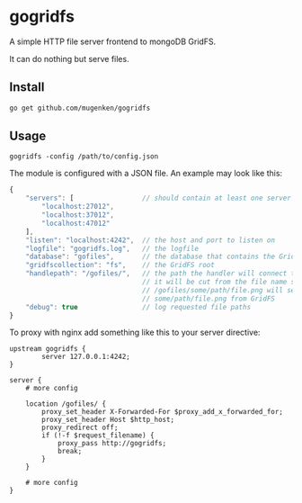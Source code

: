 gogridfs
===========

A simple HTTP file server frontend to mongoDB GridFS.

It can do nothing but serve files.

Install
-----------

```bash
go get github.com/mugenken/gogridfs
```

Usage
-----------

```
gogridfs -config /path/to/config.json
```

The module is configured with a JSON file. An example may look like this:

```javascript
{
    "servers": [                 // should contain at least one server of your mongoDB cluster
        "localhost:27012",
        "localhost:37012",
        "localhost:47012"
    ],
    "listen": "localhost:4242",  // the host and port to listen on
    "logfile": "gogridfs.log",   // the logfile
    "database": "gofiles",       // the database that contains the GridFS
    "gridfscollection": "fs",    // the GridFS root
    "handlepath": "/gofiles/",   // the path the handler will connect to
                                 // it will be cut from the file name so requests to
                                 // /gofiles/some/path/file.png will serve
                                 // some/path/file.png from GridFS
    "debug": true                // log requested file paths
}
```

To proxy with nginx add something like this to your server directive:

```nginx
upstream gogridfs {
        server 127.0.0.1:4242;
}

server {
    # more config

    location /gofiles/ {
        proxy_set_header X-Forwarded-For $proxy_add_x_forwarded_for;
        proxy_set_header Host $http_host;
        proxy_redirect off;
        if (!-f $request_filename) {
            proxy_pass http://gogridfs;
            break;
        }
    }

    # more config
}
```

